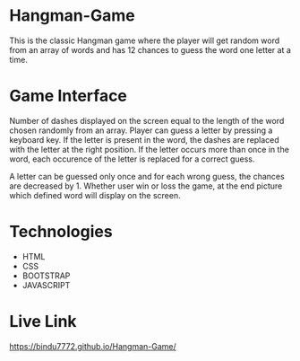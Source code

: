 # Hangman-Game
This is the classic Hangman game where the player will get random word from an array of words and has 12 chances to guess the word one letter at a time.
# Game Interface
Number of dashes displayed on the screen equal to the length of the word chosen randomly from an array. Player can guess a letter by pressing a keyboard key. If the letter is present in the word, the dashes are replaced with the letter at the right position. If the letter occurs more than once in the word, each occurence of the letter is replaced for a correct guess.

A letter can be guessed only once and for each wrong guess, the chances are decreased by 1. Whether user win or loss the game, at the end picture which defined word will display on the screen.
# Technologies
* HTML
* CSS
* BOOTSTRAP
* JAVASCRIPT
# Live Link
https://bindu7772.github.io/Hangman-Game/
